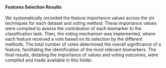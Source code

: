 #### Features Selection Results
We systematically recorded the feature importance values across the six techniques for each dataset and voting method. 
These importance values were compiled to assess the contribution of each biomarker to the classification task.
Then, the voting mechanism was implemented, where each feature received a vote based on its selection by the different methods. 
The total number of votes determined the overall significance of a feature, facilitating the identification of the most relevant biomarkers.
The final results, detailing the importance of values and voting outcomes, were compiled and made available in this folder.
